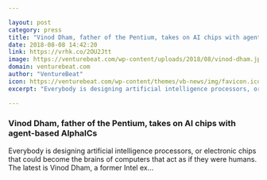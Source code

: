 ```yaml
---

layout: post
category: press
title: "Vinod Dham, father of the Pentium, takes on AI chips with agent-based AlphaICs"
date: 2018-08-08 14:42:20
link: https://vrhk.co/2OU2Jtt
image: https://venturebeat.com/wp-content/uploads/2018/08/vinod-dham.jpg?fit=1723%2C1355&strip=all
domain: venturebeat.com
author: "VentureBeat"
icon: https://venturebeat.com/wp-content/themes/vb-news/img/favicon.ico
excerpt: "Everybody is designing artificial intelligence processors, or electronic chips that could become the brains of computers that act as if they were humans. The latest is Vinod Dham, a former Intel ex…"

---
```


### Vinod Dham, father of the Pentium, takes on AI chips with agent-based AlphaICs

Everybody is designing artificial intelligence processors, or electronic chips that could become the brains of computers that act as if they were humans. The latest is Vinod Dham, a former Intel ex…